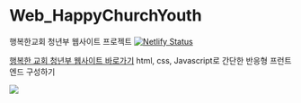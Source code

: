 # Web_HappyChurchYouth
행복한교회 청년부 웹사이트 프로젝트 
[![Netlify Status](https://api.netlify.com/api/v1/badges/cc65a744-a022-49f6-bd0e-0af9ba1c7036/deploy-status)](https://app.netlify.com/sites/happychurchyouth/deploys)

<a href="www.happychurchyouth.com/">행복한 교회 청년부 웹사이트 바로가기<a>
html, css, Javascript로 간단한 반응형 프런트엔드 구성하기 <br/>

<img src = "media/readme.gif">
